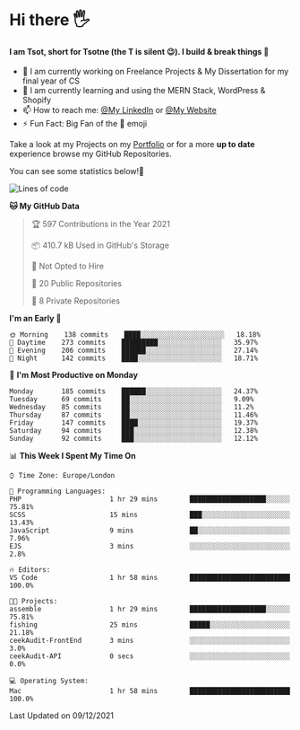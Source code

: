 # Hi there :raised_hand_with_fingers_splayed:
#### I am Tsot, short for Tsotne (the T is silent :wink:). I build & break things :space_invader:
- :telescope: I am currently working on Freelance Projects & My Dissertation for my final year of CS
- :seedling: I am currently learning and using the MERN Stack, WordPress & Shopify
- :mailbox: How to reach me: [@My LinkedIn](https://www.linkedin.com/in/tsotne-gvadzabia/) or [@My Website](https://tsotnegvadzabia.me/contact)
- :zap: Fun Fact: Big Fan of the :space_invader: emoji

Take a look at my Projects on my [Portfolio](https://tsotne.co.uk/) or for a more **up to date** experience browse my GitHub Repositories.

You can see some statistics below!:space_invader:
<!--START_SECTION:waka-->
![Lines of code](https://img.shields.io/badge/From%20Hello%20World%20I%27ve%20Written-2%20Million%20lines%20of%20code-blue)

**🐱 My GitHub Data** 

> 🏆 597 Contributions in the Year 2021
 > 
> 📦 410.7 kB Used in GitHub's Storage 
 > 
> 🚫 Not Opted to Hire
 > 
> 📜 20 Public Repositories 
 > 
> 🔑 8 Private Repositories  
 > 
**I'm an Early 🐤** 

```text
🌞 Morning    138 commits    ████░░░░░░░░░░░░░░░░░░░░░   18.18% 
🌆 Daytime    273 commits    █████████░░░░░░░░░░░░░░░░   35.97% 
🌃 Evening    206 commits    ██████░░░░░░░░░░░░░░░░░░░   27.14% 
🌙 Night      142 commits    ████░░░░░░░░░░░░░░░░░░░░░   18.71%

```
📅 **I'm Most Productive on Monday** 

```text
Monday       185 commits    ██████░░░░░░░░░░░░░░░░░░░   24.37% 
Tuesday      69 commits     ██░░░░░░░░░░░░░░░░░░░░░░░   9.09% 
Wednesday    85 commits     ██░░░░░░░░░░░░░░░░░░░░░░░   11.2% 
Thursday     87 commits     ██░░░░░░░░░░░░░░░░░░░░░░░   11.46% 
Friday       147 commits    ████░░░░░░░░░░░░░░░░░░░░░   19.37% 
Saturday     94 commits     ███░░░░░░░░░░░░░░░░░░░░░░   12.38% 
Sunday       92 commits     ███░░░░░░░░░░░░░░░░░░░░░░   12.12%

```


📊 **This Week I Spent My Time On** 

```text
⌚︎ Time Zone: Europe/London

💬 Programming Languages: 
PHP                      1 hr 29 mins        ███████████████████░░░░░░   75.81% 
SCSS                     15 mins             ███░░░░░░░░░░░░░░░░░░░░░░   13.43% 
JavaScript               9 mins              ██░░░░░░░░░░░░░░░░░░░░░░░   7.96% 
EJS                      3 mins              ░░░░░░░░░░░░░░░░░░░░░░░░░   2.8%

🔥 Editors: 
VS Code                  1 hr 58 mins        █████████████████████████   100.0%

🐱‍💻 Projects: 
assemble                 1 hr 29 mins        ███████████████████░░░░░░   75.81% 
fishing                  25 mins             █████░░░░░░░░░░░░░░░░░░░░   21.18% 
ceekAudit-FrontEnd       3 mins              ░░░░░░░░░░░░░░░░░░░░░░░░░   3.0% 
ceekAudit-API            0 secs              ░░░░░░░░░░░░░░░░░░░░░░░░░   0.0%

💻 Operating System: 
Mac                      1 hr 58 mins        █████████████████████████   100.0%

```


 Last Updated on 09/12/2021
<!--END_SECTION:waka-->
